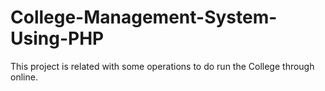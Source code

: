 # College-Management-System-Using-PHP
This project is related with some operations to do run the College through online.
